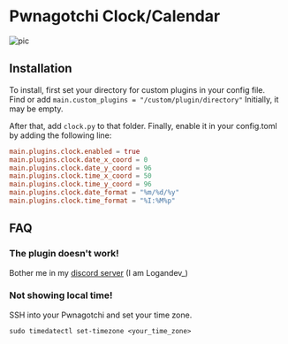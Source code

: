 # Pwnagotchi Clock/Calendar

![pic](https://i.imgur.com/iEbByAX.png)

## Installation

To install, first set your directory for custom plugins in your config file.  
Find or add `main.custom_plugins = "/custom/plugin/directory"` Initially, it may be empty.

After that, add `clock.py` to that folder.
Finally, enable it in your config.toml by adding the following line:

```toml
main.plugins.clock.enabled = true
main.plugins.clock.date_x_coord = 0
main.plugins.clock.date_y_coord = 96
main.plugins.clock.time_x_coord = 50
main.plugins.clock.time_y_coord = 96
main.plugins.clock.date_format = "%m/%d/%y"
main.plugins.clock.time_format = "%I:%M%p"
```

## FAQ

### The plugin doesn't work!

Bother me in my [discord server](https://discord.gg/VuhvYRz) (I am Logandev\_)

### Not showing local time!

SSH into your Pwnagotchi and set your time zone.

```
sudo timedatectl set-timezone <your_time_zone>
```
